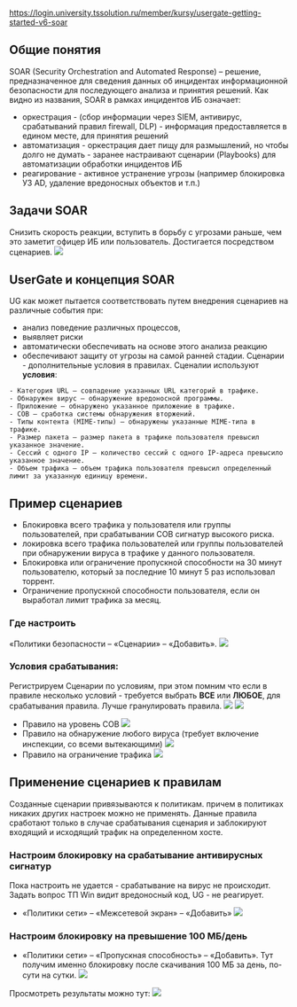 https://login.university.tssolution.ru/member/kursy/usergate-getting-started-v6-soar
## Общие понятия 
SOAR (Security Orchestration and Automated Response) – решение, предназначенное для сведения данных об инцидентах информационной безопасности для последующего анализа и принятия решений. Как видно из названия, SOAR в рамках инцидентов ИБ означает:
- оркестрация - (сбор информации через SIEM, антивирус, срабатываний правил firewall, DLP) - информация предоставляется в едином месте, для принятия решений
- автоматизация - оркестрация дает пищу для размышлений, но чтобы долго не думать - заранее настраивают сценарии (Playbooks) для автоматизации обработки инцидентов ИБ
- реагирование - активное устранение угрозы (например блокировка УЗ AD, удаление вредоносных объектов и т.п.)

## Задачи SOAR
Снизить скорость реакции, вступить в борьбу с угрозами раньше, чем это заметит офицер ИБ или пользователь. Достигается посредством сценариев.
![](Pictures/image_20250121222322.png)

## UserGate и концепция SOAR
UG как может пытается соответствовать путем внедрения сценариев на различные события при:
- анализ поведение различных процессов, 
- выявляет риски
- автоматически обеспечивать на основе этого анализа реакцию
- обеспечивают защиту от угрозы на самой ранней стадии.
Сценарии - дополнительные условия в правилах. Сценалии используют **условия**:
```
- Категория URL – совпадение указанных URL категорий в трафике.
- Обнаружен вирус – обнаружение вредоносной программы.
- Приложение – обнаружено указанное приложение в трафике.
- СОВ – сработка системы обнаружения вторжений.
- Типы контента (MIME-типы) – обнаружены указанные MIME-типа в трафике.
- Размер пакета – размер пакета в трафике пользователя превысил указанное значение.
- Сессий с одного IP – количество сессий с одного IP-адреса превысило указанное значение.
- Объем трафика – объем трафика пользователя превысил определенный лимит за указанную единицу времени.
```
## Пример сценариев
- Блокировка всего трафика у пользователя или группы пользователей, при срабатывании СОВ сигнатур высокого риска.
- локировка всего трафика пользователей или группы пользователей при обнаружении вируса в трафике у данного пользователя. 
- Блокировка или ограничение пропускной способности на 30 минут пользователю, который за последние 10 минут 5 раз использовал торрент.
- Ограничение пропускной способности пользователя, если он выработал лимит трафика за месяц.

### Где настроить
«Политики безопасности – «Сценарии» – «Добавить».
![](Pictures/image_20250121223138.png)

### Условия срабатывания:
Регистрируем Сценарии по условиям, при этом помним что если в правиле несколько условий - требуется выбрать **ВСЕ** или **ЛЮБОЕ**, для срабатывания правила. Лучше гранулировать правила.
![](Pictures/image_20250121223436.png)
![](Pictures/image_20250121224320.png)

- Правило на уровень СОВ
![](Pictures/image_20250121223543.png)
- Правило на обнаружение любого вируса (требует включение инспекции, со всеми вытекающими)
![](Pictures/image_20250121223810.png)
- Правило на ограничение трафика
![](Pictures/image_20250121224136.png)

## Применение сценариев к правилам
Созданные сценарии привязываются к политикам. причем в политиках никаких других настроек можно не применять. Данные правила сработают только в случае срабатывания сценария и заблокируют входящий и исходящий трафик на определенном хосте.

### Настроим блокировку на срабатывание антивирусных сигнатур
Пока настроить не удается - срабатывание на вирус не происходит. Задать вопрос ТП
Win видит вредоносный код, UG - не реагирует.
- «Политики сети» – «Межсетевой экран» – «Добавить» 
![](Pictures/image_20250121224846.png)
### Настроим блокировку на превышение 100 МБ/день
- «Политики сети» – «Пропускная способность» – «Добавить».
Тут получим именно блокировку после скачивания 100 МБ за день, по-сути на сутки.
![](Pictures/image_20250121225437.png)

Просмотреть результаты можно тут:
![](Pictures/image_20250121235712.png)